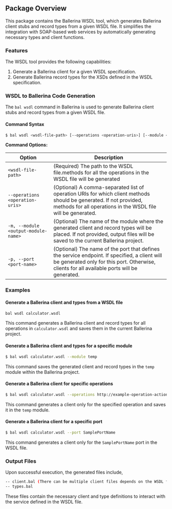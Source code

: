 ## Package Overview

This package contains the Ballerina WSDL tool, which generates Ballerina client stubs and record types from a given WSDL file. It simplifies the integration with SOAP-based web services by automatically generating necessary types and client functions.

### Features

The WSDL tool provides the following capabilities:

1. Generate a Ballerina client for a given WSDL specification.
2. Generate Ballerina record types for the XSDs defined in the WSDL specification.

### WSDL to Ballerina Code Generation

The `bal wsdl` command in Ballerina is used to generate Ballerina client stubs and record types from a given WSDL file.

#### Command Syntax

```bash
$ bal wsdl <wsdl-file-path> [--operations <operation-uris>] [--module <output-module-name>] [--port <port-name>]
```

**Command Options:**

| Option | Description |
|--------|-------------|
| `<wsdl-file-path>` | (Required) The path to the WSDL file.methods for all the operations in the WSDL file will be generated |
| `--operations <operation-uris>` | (Optional) A comma-separated list of operation URIs for which client methods should be generated. If not provided, methods for all operations in the WSDL file will be generated. |
| `-m, --module <output-module-name>` | (Optional) The name of the module where the generated client and record types will be placed. If not provided, output files will be saved to the current Ballerina project. |
| `-p, --port <port-name>` | (Optional) The name of the port that defines the service endpoint. If specified, a client will be generated only for this port. Otherwise, clients for all available ports will be generated. |

### Examples

#### Generate a Ballerina client and types from a WSDL file

```bash
bal wsdl calculator.wsdl
```

This command generates a Ballerina client and record types for all operations in `calculator.wsdl` and saves them in the current Ballerina project.

#### Generate a Ballerina client and types for a specific module

```bash
$ bal wsdl calculator.wsdl --module temp
```

This command saves the generated client and record types in the `temp` module within the Ballerina project.

#### Generate a Ballerina client for specific operations

```bash
$ bal wsdl calculator.wsdl --operations http://example-operation-action-uri/path -m temp
```

This command generates a client only for the specified operation and saves it in the `temp` module.

#### Generate a Ballerina client for a specific port

```bash
$ bal wsdl calculator.wsdl --port SamplePortName
```

This command generates a client only for the `SamplePortName` port in the WSDL file.

### Output Files

Upon successful execution, the generated files include,

```bash
-- client.bal (There can be multiple client files depends on the WSDL file)
-- types.bal
```

These files contain the necessary client and type definitions to interact with the service defined in the WSDL file.
